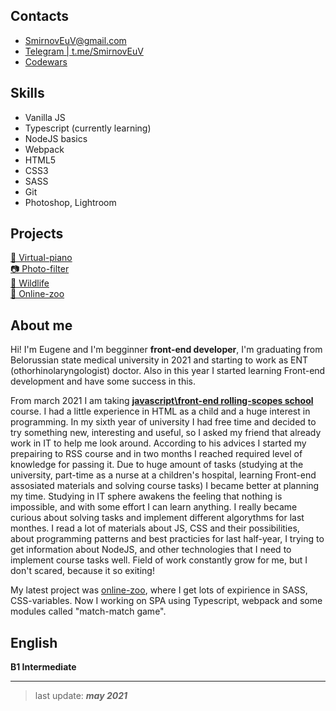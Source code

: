 ## Contacts
- SmirnovEuV@gmail.com  
- [Telegram | t.me/SmirnovEuV](https://t.me/SmirnovEuV)
- [Codewars](https://www.codewars.com/users/Eugene-Smirnov)
## Skills
  - Vanilla JS
  - Typescript (currently learning)
  - NodeJS basics
  - Webpack
  - HTML5
  - CSS3
  - SASS
  - Git
  - Photoshop, Lightroom
## Projects
  [🎹 Virtual-piano](https://eugene-smirnov.github.io/virtual-piano/)  
  [📷 Photo-filter](https://eugene-smirnov.github.io/photo-filter/)  
  [🦊 Wildlife](https://eugene-smirnov.github.io/wildlife/)  
  [🐼 Online-zoo](https://rolling-scopes-school.github.io/eugene-smirnov-JSFE2021Q1/online-zoo/pages/landing/)
## About me
Hi! I'm Eugene and I'm begginner **front-end developer**, I'm graduating from Belorussian state medical university in 2021 and starting to work as ENT (othorhinolaryngologist) doctor. Also in this year I started learning Front-end development and have some success in this.

From march 2021 I am taking [**javascript\front-end rolling-scopes school**](https://rs.school/js/) course. I had a little experience in HTML as a child and a huge interest in programming. In my sixth year of university I had free time and decided to try something new, interesting and useful, so I asked my friend that already work in IT to help me look around. According to his advices I started my prepairing to RSS course and in two months I reached required level of knowledge for passing it. Due to huge amount of tasks (studying at the university, part-time as a nurse at a children's hospital, learning Front-end assosiated materials and solving course tasks) I became better at planning my time.  Studying in IT sphere awakens the feeling that nothing is impossible, and with some effort I can learn anything. I really became curious about solving tasks and implement different algorythms for last monthes. I read a lot of materials about JS, CSS and their possibilities, about programming patterns and best practicies for last half-year, I trying to get information about NodeJS, and other technologies that I need to implement course tasks well. Field of work constantly grow for me, but I don't scared, because it so exiting!

My latest project was [online-zoo](https://rolling-scopes-school.github.io/eugene-smirnov-JSFE2021Q1/online-zoo/pages/landing/), where I get lots of expirience in SASS, CSS-variables. Now I working on SPA using Typescript, webpack and some modules called "match-match game".

## English
**B1 Intermediate**
___
  > last update: ***may 2021***
